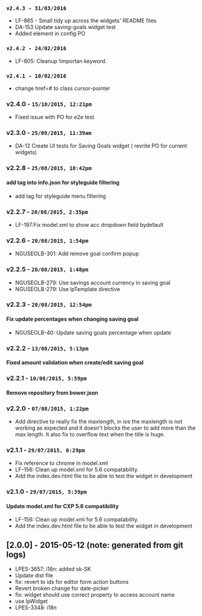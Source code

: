 ### `v2.4.3 - 31/03/2016`
* LF-865 - Small tidy up across the widgets' README files
* DA-153 Update saving-goals widget test
* Added element in config PO

### `v2.4.2 - 24/02/2016`
* LF-805: Cleanup !importan keyword.

### `v2.4.1 - 10/02/2016`
* change href=# to class cursor-pointer

### v2.4.0 - `15/10/2015, 12:21pm`
* Fixed issue with PO for e2e test  

### v2.3.0 - `25/09/2015, 11:39am`
* DA-12 Create UI tests for Saving Goals widget ( revrite PO for current widgets)  

### v2.2.8 - `25/08/2015, 10:42pm`
#### add tag into info.json for styleguide filtering  
* add tag for styleguide menu filtering  


### v2.2.7 - `20/08/2015, 2:35pm`
* LF-197:Fix model.xml to show acc dropdown field bydefault  


### v2.2.6 - `20/08/2015, 1:54pm`
* NGUSEOLB-301: Add remove goal confirm popup  


### v2.2.5 - `20/08/2015, 1:48pm`
* NGUSEOLB-279: Use savings account currency in saving goal
* NGUSEOLB-279: Use lpTemplate directive


### v2.2.3 - `20/08/2015, 12:54pm`
#### Fix update percentages when changing saving goal
* NGUSEOLB-40: Update saving goals percentage when update


### v2.2.2 - `13/08/2015, 5:13pm`
#### Fixed amount validation when create/edit saving goal


### v2.2.1 - `10/08/2015, 5:59pm`
#### Remove repository from bower.json


### v2.2.0 - `07/08/2015, 1:22pm`
* Add directive to really fix the maxlength, in ios the maxlength is not working as expected and it doesn't blocks the user to add more than the max length. It also fix to overflow text when the title is huge.


### v2.1.1 - `29/07/2015, 6:29pm`
* Fix reference to chrome in model.xml
* LF-156: Clean up model.xml for 5.6 compatability.
* Add the index.dev.html file to be able to test the widget in development


### v2.1.0 - `29/07/2015, 5:39pm`
#### Update model.xml for CXP 5.6 compatibility
* LF-156: Clean up model.xml for 5.6 compatability.
* Add the index.dev.html file to be able to test the widget in development


## [2.0.0] - 2015-05-12 (note: generated from git logs)

 - LPES-3657: i18n: added sk-SK
 - Update dist file
 - fix: revert to ids for editor form action buttons
 - Revert broken change for date-picker
 - fix: widget should use correct property to access account name
 - use lpWidget
 - LPES-3348: i18n
